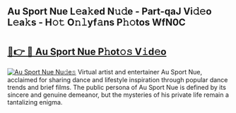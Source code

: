 ## Au Sport Nue L𝚎a𝚔ed N𝚞𝚍e - Part-qaJ Vi𝚍𝚎o L𝚎a𝚔s - H𝚘𝚝 O𝚗𝚕yf𝚊ns P𝚑𝚘tos WfN0C

# <h2><a href="http://kf7czp3.oniu.top/?m=Au+Sport+Nue">🔗👉 🔴 Au Sport Nue P𝚑ot𝚘𝚜 V𝚒d𝚎o</a></h2>

[![Au Sport Nue Nu𝚍e𝚜](https://i.imgur.com/0qMVB7G.gif)](http://kf7czp3.oniu.top/?m=Au+Sport+Nue)
Virtual artist and entertainer Au Sport Nue, acclaimed for sharing dance and lifestyle inspiration through popular dance trends and brief films. The public persona of Au Sport Nue is defined by its sincere and genuine demeanor, but the mysteries of his private life remain a tantalizing enigma.  
